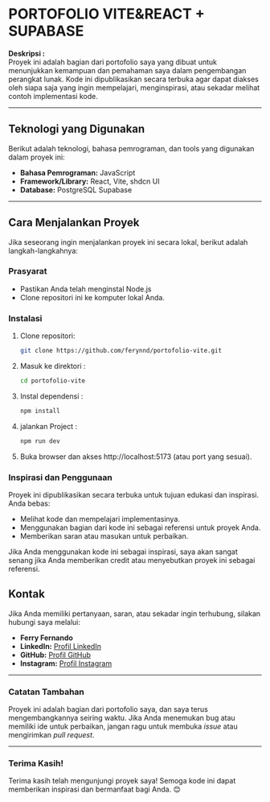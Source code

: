 # PORTOFOLIO VITE&REACT + SUPABASE

**Deskripsi :**  
Proyek ini adalah bagian dari portofolio saya yang dibuat untuk menunjukkan kemampuan dan pemahaman saya dalam pengembangan perangkat lunak. Kode ini dipublikasikan secara terbuka agar dapat diakses oleh siapa saja yang ingin mempelajari, menginspirasi, atau sekadar melihat contoh implementasi kode.

---

## Teknologi yang Digunakan

Berikut adalah teknologi, bahasa pemrograman, dan tools yang digunakan dalam proyek ini:

- **Bahasa Pemrograman:** JavaScript 
- **Framework/Library:** React, Vite, shdcn UI 
- **Database:** PostgreSQL Supabase

---

## Cara Menjalankan Proyek

Jika seseorang ingin menjalankan proyek ini secara lokal, berikut adalah langkah-langkahnya:

### Prasyarat
- Pastikan Anda telah menginstal  Node.js
- Clone repositori ini ke komputer lokal Anda.

### Instalasi
1. Clone repositori:
   ```bash
   git clone https://github.com/ferynnd/portofolio-vite.git

2. Masuk ke direktori :
   ```bash
   cd portofolio-vite

3. Instal dependensi :
   ```bash
   npm install
   
4. jalankan Project :
   ```bash
   npm run dev

5. Buka browser dan akses http://localhost:5173 (atau port yang sesuai).

### Inspirasi dan Penggunaan
Proyek ini dipublikasikan secara terbuka untuk tujuan edukasi dan inspirasi. Anda bebas:

- Melihat kode dan mempelajari implementasinya.
- Menggunakan bagian dari kode ini sebagai referensi untuk proyek Anda.
- Memberikan saran atau masukan untuk perbaikan.

Jika Anda menggunakan kode ini sebagai inspirasi, saya akan sangat senang jika Anda memberikan credit atau menyebutkan proyek ini sebagai referensi.

## Kontak

Jika Anda memiliki pertanyaan, saran, atau sekadar ingin terhubung, silakan hubungi saya melalui:

- **Ferry Fernando**  
- **LinkedIn:** [Profil LinkedIn ](https://www.linkedin.com/in/ferryfernandoo/)  
- **GitHub:** [Profil GitHub ](https://github.com/ferynnd)
- **Instagram:** [Profil Instagram ](https://instagram.com/ferynnd)  

---

### Catatan Tambahan

Proyek ini adalah bagian dari portofolio saya, dan saya terus mengembangkannya seiring waktu. Jika Anda menemukan bug atau memiliki ide untuk perbaikan, jangan ragu untuk membuka _issue_ atau mengirimkan _pull request_.

---

### Terima Kasih!

Terima kasih telah mengunjungi proyek saya! Semoga kode ini dapat memberikan inspirasi dan bermanfaat bagi Anda. 😊
